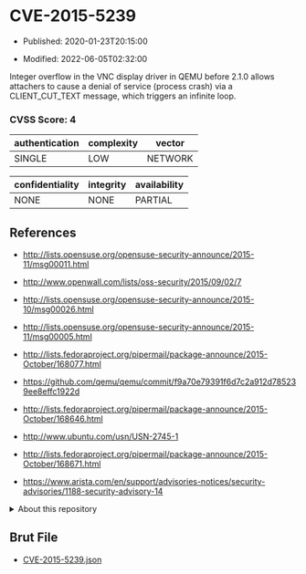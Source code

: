 # CVE-2015-5239

- Published: 2020-01-23T20:15:00

- Modified: 2022-06-05T02:32:00

Integer overflow in the VNC display driver in QEMU before 2.1.0 allows attachers to cause a denial of service (process crash) via a CLIENT_CUT_TEXT message, which triggers an infinite loop.

### CVSS Score: **4**

| authentication | complexity | vector |
| --- | --- | --- |
| SINGLE | LOW | NETWORK |

| confidentiality | integrity | availability |
| --- | --- | --- |
| NONE | NONE | PARTIAL |

## References

* http://lists.opensuse.org/opensuse-security-announce/2015-11/msg00011.html

* http://www.openwall.com/lists/oss-security/2015/09/02/7

* http://lists.opensuse.org/opensuse-security-announce/2015-10/msg00026.html

* http://lists.opensuse.org/opensuse-security-announce/2015-11/msg00005.html

* http://lists.fedoraproject.org/pipermail/package-announce/2015-October/168077.html

* https://github.com/qemu/qemu/commit/f9a70e79391f6d7c2a912d785239ee8effc1922d

* http://lists.fedoraproject.org/pipermail/package-announce/2015-October/168646.html

* http://www.ubuntu.com/usn/USN-2745-1

* http://lists.fedoraproject.org/pipermail/package-announce/2015-October/168671.html

* https://www.arista.com/en/support/advisories-notices/security-advisories/1188-security-advisory-14

<details>
<summary>About this repository</summary> 

  This repository is part of the project [Live Hack CVE](https://github.com/Live-Hack-CVE). Main website can be found [www.live-hack.org](https://www.live-hack.org) 
  
  Made by [Sn0wAlice](https://github.com/Sn0wAlice) for the people that care about security and need to have a feed of the latest CVEs. Hope you enjoy it, don't forget to star the repo and follow me on [Twitter](https://twitter.com/Sn0wAlice) and [Github](https://github.com/Sn0wAlice). And that is my [personnal website](https://www.alice-snow.me/)

  - [Home Page](https://github.com/Live-Hack-CVE)
  - [Framework](https://github.com/Live-Hack-CVE/cve-framework)
  - [CVE database](https://github.com/Live-Hack-CVE/full_database)
  - [Changelog](https://github.com/Live-Hack-CVE/Changelog)
</details>

## Brut File

* [CVE-2015-5239.json](https://raw.githubusercontent.com/Live-Hack-CVE/full_database/main/cves/2015/CVE-2015-5239.json)

